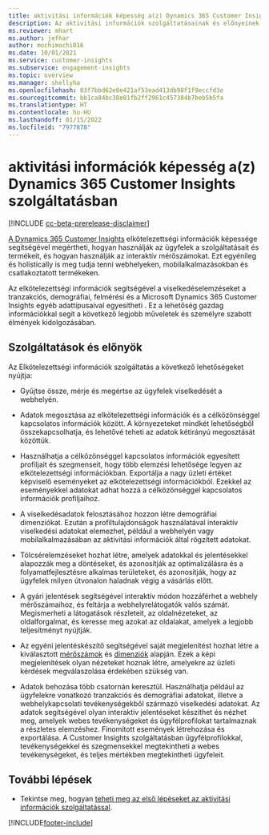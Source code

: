 ```yaml
---
title: aktivitási információk képesség a(z) Dynamics 365 Customer Insights szolgáltatásban
description: Az aktivitási információk szolgáltatásainak és előnyeinek bemutatása.
ms.reviewer: mhart
ms.author: jefhar
author: mochimochi016
ms.date: 10/01/2021
ms.service: customer-insights
ms.subservice: engagement-insights
ms.topic: overview
ms.manager: shellyha
ms.openlocfilehash: 03f7bbd62e0e421af53ead413db98f1f9eccfd3e
ms.sourcegitcommit: bb1ca84bc38e81fb2ff2961c457384b7beb5b5fa
ms.translationtype: HT
ms.contentlocale: hu-HU
ms.lasthandoff: 01/15/2022
ms.locfileid: "7977878"
---
```

# <a name="about-dynamics-365-customer-insights-engagement-insights-capability"></a>aktivitási információk képesség a(z) Dynamics 365 Customer Insights szolgáltatásban 

[!INCLUDE [cc-beta-prerelease-disclaimer](includes/cc-beta-prerelease-disclaimer.md)]

[A Dynamics 365 Customer Insights](https://dynamics.microsoft.com/ai/customer-insights/engagement-insights-capability/) elkötelezettségi információk képessége segítségével megértheti, hogyan használják az ügyfelek a szolgáltatásait és termékeit, és hogyan használják az interaktív mérőszámokat. Ezt egyénileg és holistically is meg tudja tenni webhelyeken, mobilalkalmazásokban és csatlakoztatott termékeken.

Az elkötelezettségi információk segítségével a viselkedéselemzéseket a tranzakciós, demográfiai, felmérési és a Microsoft Dynamics 365 Customer Insights egyéb adattípusaival egyesítheti . Ez a lehetőség gazdag információkkal segít a következő legjobb műveletek és személyre szabott élmények kidolgozásában.

## <a name="features-and-benefits"></a>Szolgáltatások és előnyök

Az Elkötelezettségi információk szolgáltatás a következő lehetőségeket nyújtja:

- Gyűjtse össze, mérje és megértse az ügyfelek viselkedését a webhelyén.

- Adatok megosztása az elkötelezettségi információk és a célközönséggel kapcsolatos információk között. A környezeteket mindkét lehetőségből összekapcsolhatja, és lehetővé teheti az adatok kétirányú megosztását közöttük.

- Használhatja a célközönséggel kapcsolatos információk egyesített profiljait és szegmenseit, hogy több elemzési lehetősége legyen az elkötelezettségi információkban. Exportálja a nagy üzleti értéket képviselő eseményeket az elkötelezettségi információkból. Ezekkel az eseményekkel adatokat adhat hozzá a célközönséggel kapcsolatos információk profiljaihoz.

- A viselkedésadatok felosztásához hozzon létre demográfiai dimenziókat. Ezután a profiltulajdonságok használatával interaktív viselkedési adatokat elemezhet, például a webhelyén vagy mobilalkalmazásában az aktivitási információk által rögzített adatokat.

- Tölcsérelemzéseket hozhat létre, amelyek adatokkal és jelentésekkel alapozzák meg a döntéseket, és azonosítják az optimalizálásra és a folyamatfejlesztésre alkalmas területeket, és azonosítják, hogy az ügyfelek milyen útvonalon haladnak végig a vásárlás előtt. 

-  A gyári jelentések segítségével interaktív módon hozzáférhet a webhely mérőszámaihoz, és feltárja a webhelyrelátogatók valós számát. Megismerheti a látogatások részleteit, az oldalnézeteket, az oldalforgalmat, és keresse meg azokat az oldalakat, amelyek a legjobb teljesítményt nyújtják.

- Az egyéni jelentéskészítő segítségével saját megjelenítést hozhat létre a kiválasztott [mérőszámok](glossary.md) és [dimenziók](glossary.md) alapján. Ezek a képi megjelenítések olyan nézeteket hoznak létre, amelyekre az üzleti kérdések megválaszolása érdekében szükség van.

- Adatok behozása több csatornán keresztül. Használhatja például az ügyfelekre vonatkozó tranzakciós és demográfiai adatokat, illetve a webhelykapcsolati tevékenységekből származó viselkedési adatokat. Az adatok segítségével olyan interaktív jelentéseket készíthet és nézhet meg, amelyek webes tevékenységeket és ügyfélprofilokat tartalmaznak a részletes elemzéshez. Finomított események létrehozása és exportálása. A Customer Insights szolgáltatásban ügyfélprofilokkal, tevékenységekkel és szegmensekkel megtekintheti a webes tevékenységeket, és teljes mértékben megtekintheti ügyfeleit.

## <a name="next-steps"></a>További lépések

- Tekintse meg, hogyan [teheti meg az első lépéseket az aktivitási információk szolgáltatással](get-started.md).


[!INCLUDE[footer-include](../includes/footer-banner.md)]
